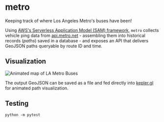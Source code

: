 # metro

Keeping track of where Los Angeles Metro's buses have been!


Using [AWS's Serverless Application Model (SAM) framework](https://aws.amazon.com/serverless/sam/), `metro` collects vehicle ping data from [api.metro.net](https://api.metro.net) - assembling them into historical records (_paths_) saved in a database -  and exposes an API that delivers GeoJSON paths queryable by route ID and time.

## Visualization

![Animated map of LA Metro Buses](kepler.gif)

The output GeoJSON can be saved as a file and fed directly into [kepler.gl](http://kepler.gl/demo) for animated path visualization.


## Testing

`python -m pytest`